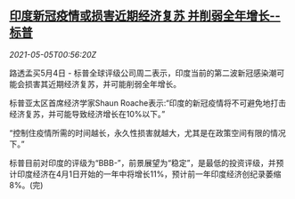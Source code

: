 <!--1620176464000-->
[印度新冠疫情或损害近期经济复苏 并削弱全年增长--标普](https://cn.reuters.com/article/india-ratings-s-ppandemic-0504-idCNKBS2CM02E)
------

<div><i>2021-05-05T00:56:20Z</i></div><p>路透孟买5月4日 - 标普全球评级公司周二表示，印度当前的第二波新冠感染潮可能会损害其近期经济复苏，并可能削弱全年增长。 　</p><p>标普亚太区首席经济学家Shaun Roache表示:“印度的新冠疫情将不可避免地打击经济复苏，并可能导致经济增长在10%以下。” 　</p><p>“控制住疫情所需的时间越长，永久性损害就越大，尤其是在政策空间有限的情况下。” 　</p><p>标普目前对印度的评级为“BBB-”，前景展望为“稳定”，是最低的投资评级，并预计印度经济在4月1日开始的一年中将增长11%，预计前一年印度经济创纪录萎缩8%。(完)</p>
